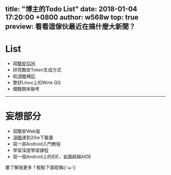 title: "博主的Todo List"
date: 2018-01-04 17:20:00 +0800
author: w568w
top: true
preview: 看看這傢伙最近在搞什麼大新聞？
---
# List
+ 寫[酷安SDK](https://github.com/w568w/CoolapkSDK)
+ 研究酷安Token生成方式
+ 給[淨眼](https://www.coolapk.com/apk/149408)補[坑](https://github.com/w568w/fuckView)
+ 整好Linux上的Wine QQ
+ 備戰期末聯考  
***
# 妄想部分
+ 寫酷安Web版
+ [淨眼](https://www.coolapk.com/apk/149408)達到20w下載量
+ 寫一部Android入門教程
+ 學習深度學習課程
+ 寫一個Android上的IDE，妄圖超越AIDE  
  
要了解我更多？輕點下面昵稱(/ ω \\)
